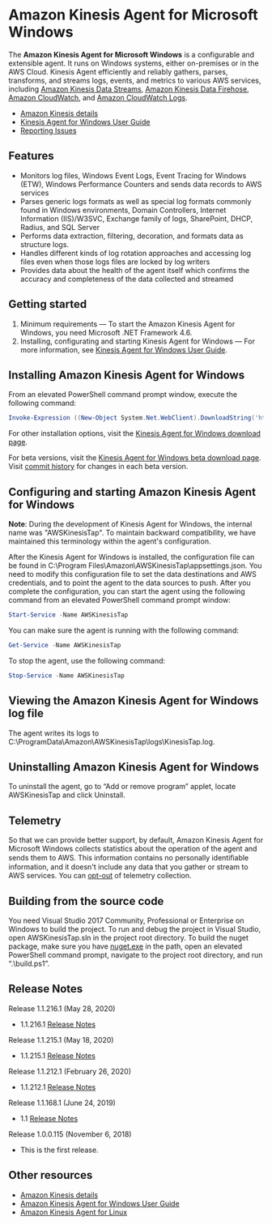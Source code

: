 ﻿# Amazon Kinesis Agent for Microsoft Windows

The **Amazon Kinesis Agent for Microsoft Windows** is a configurable and extensible agent. It runs on Windows systems, either on-premises or in the AWS Cloud. Kinesis Agent efficiently and reliably gathers, parses, transforms, and streams logs, events, and metrics to various AWS services, including [Amazon Kinesis Data Streams][kinesis-stream], [Amazon Kinesis Data Firehose][kinesis-firehose], [Amazon CloudWatch][cloudwatch], and [Amazon CloudWatch Logs][cloudwatch-logs].

*	[Amazon Kinesis details][kinesis]
*	[Kinesis Agent for Windows User Guide][kinesis-agent-windows-user-guide]
*	[Reporting Issues][kinesis-agent-windows-issues]

## Features

* Monitors log files, Windows Event Logs, Event Tracing for Windows (ETW), Windows Performance Counters and sends data records to AWS services
* Parses generic logs formats as well as special log formats commonly found in Windows environments, Domain Controllers, Internet Information (IIS)/W3SVC, Exchange family of logs, SharePoint, DHCP, Radius, and SQL Server
* Performs data extraction, filtering, decoration, and formats data as structure logs.
* Handles different kinds of log rotation approaches and accessing log files even when those logs files are locked by log writers
* Provides data about the health of the agent itself which confirms the accuracy and completeness of the data collected and streamed

## Getting started

1.	Minimum requirements — To start the Amazon Kinesis Agent for Windows, you need Microsoft .NET Framework 4.6.
2.	Installing, configurating and starting Kinesis Agent for Windows — For more information, see [Kinesis Agent for Windows User Guide][kinesis-agent-windows-user-guide].

## Installing Amazon Kinesis Agent for Windows

From an elevated PowerShell command prompt window, execute the following command:

```powershell
Invoke-Expression ((New-Object System.Net.WebClient).DownloadString('https://s3-us-west-2.amazonaws.com/kinesis-agent-windows/downloads/InstallKinesisAgent.ps1'))
```

For other installation options, visit the [Kinesis Agent for Windows download page][kinesis-agent-windows-downloads].

For beta versions, visit the [Kinesis Agent for Windows beta download page][kinesis-agent-windows-beta-downloads]. Visit [commit history][commit-history] for changes in each beta version.

## Configuring and starting Amazon Kinesis Agent for Windows

**Note**: During the development of Kinesis Agent for Windows, the internal name was
"AWSKinesisTap". To maintain backward compatibility, we have maintained this terminology
within the agent's configuration.

After the Kinesis Agent for Windows is installed, the configuration file can be found in C:\Program Files\Amazon\AWSKinesisTap\appsettings.json. You need to modify this configuration file to set the data destinations and AWS credentials, and to point the agent to the data sources to push. After you complete the configuration, you can start the agent using the following command from an elevated PowerShell command prompt window:

```powershell
Start-Service -Name AWSKinesisTap
```

You can make sure the agent is running with the following command:

```powershell
Get-Service -Name AWSKinesisTap
```

To stop the agent, use the following command:

```powershell
Stop-Service -Name AWSKinesisTap
```

## Viewing the Amazon Kinesis Agent for Windows log file

The agent writes its logs to C:\ProgramData\Amazon\AWSKinesisTap\logs\KinesisTap.log.

## Uninstalling Amazon Kinesis Agent for Windows

To uninstall the agent, go to “Add or remove program” applet, locate AWSKinesisTap and click Uninstall.

## Telemetry

So that we can provide better support, by default, Amazon Kinesis Agent for Microsoft Windows collects statistics about the operation of the agent and sends them to AWS. This information contains no personally identiﬁable information, and it doesn't include any data that you gather or stream to AWS services. You can [opt-out][opt-out] of telemetry collection.

## Building from the source code

You need Visual Studio 2017 Community, Professional or Enterprise on Windows to build the project. To run and debug the project in Visual Studio, open AWSKinesisTap.sln in the project root directory. To build the nuget package, make sure you have [nuget.exe][nuget] in the path, open an elevated PowerShell command prompt, navigate to the project root directory, and run “.\build.ps1”.

## Release Notes

Release 1.1.216.1 (May 28, 2020)
*   1.1.216.1 [Release Notes][release1.1.216.1]

Release 1.1.215.1 (May 18, 2020)
*   1.1.215.1 [Release Notes][release1.1.215.1]

Release 1.1.212.1 (February 26, 2020)
*   1.1.212.1 [Release Notes][release1.1.212.1]

Release 1.1.168.1 (June 24, 2019)
*   1.1 [Release Notes][release1.1]

Release 1.0.0.115 (November 6, 2018)
*	This is the first release.

## Other resources
*	[Amazon Kinesis details][kinesis]
*	[Amazon Kinesis Agent for Windows User Guide][kinesis-agent-windows-user-guide]
*	[Amazon Kinesis Agent for Linux][kinesis-agent-linux]

[cloudwatch]: https://aws.amazon.com/cloudwatch/
[cloudwatch-logs]: https://aws.amazon.com/cloudwatch/features/#Collect
[commit-history]: https://github.com/awslabs/kinesis-agent-windows/commits/master
[kinesis]: http://aws.amazon.com/kinesis
[kinesis-agent-linux]: https://github.com/awslabs/amazon-kinesis-agent/
[kinesis-agent-windows-beta-downloads]: https://s3-us-west-2.amazonaws.com/kinesis-agent-windows/beta/index.html
[kinesis-agent-windows-downloads]: https://s3-us-west-2.amazonaws.com/kinesis-agent-windows/downloads/index.html
[kinesis-agent-windows-issues]: https://github.com/awslabs/kinesis-agent-windows/issues
[kinesis-agent-windows-user-guide]: https://docs.aws.amazon.com/kinesis-agent-windows/latest/userguide/what-is-kinesis-agent-windows.html
[kinesis-stream]: https://aws.amazon.com/kinesis/streams/
[kinesis-firehose]: https://aws.amazon.com/kinesis/firehose/
[nuget]: https://dist.nuget.org/win-x86-commandline/latest/nuget.exe
[opt-out]: https://docs.aws.amazon.com/kinesis-agent-windows/latest/userguide/telemetrics-configuration-option.html
[release1.1]: release_1.1.md
[release1.1.212.1]: release_1.2.md
[release1.1.215.1]: release_1.1.215.1.md
[release1.1.216.1]: release_1.1.216.1.md
